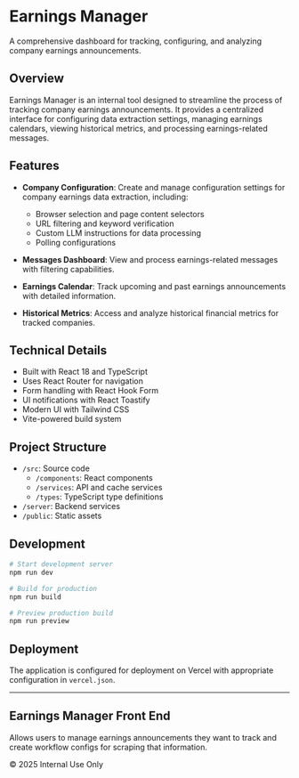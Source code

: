 # Earnings Manager

A comprehensive dashboard for tracking, configuring, and analyzing company earnings announcements.

## Overview

Earnings Manager is an internal tool designed to streamline the process of tracking company earnings announcements. It provides a centralized interface for configuring data extraction settings, managing earnings calendars, viewing historical metrics, and processing earnings-related messages.

## Features

- **Company Configuration**: Create and manage configuration settings for company earnings data extraction, including:
  - Browser selection and page content selectors
  - URL filtering and keyword verification
  - Custom LLM instructions for data processing
  - Polling configurations

- **Messages Dashboard**: View and process earnings-related messages with filtering capabilities.

- **Earnings Calendar**: Track upcoming and past earnings announcements with detailed information.

- **Historical Metrics**: Access and analyze historical financial metrics for tracked companies.

## Technical Details

- Built with React 18 and TypeScript
- Uses React Router for navigation
- Form handling with React Hook Form
- UI notifications with React Toastify
- Modern UI with Tailwind CSS
- Vite-powered build system

## Project Structure

- `/src`: Source code
  - `/components`: React components
  - `/services`: API and cache services
  - `/types`: TypeScript type definitions
- `/server`: Backend services
- `/public`: Static assets

## Development

```bash
# Start development server
npm run dev

# Build for production
npm run build

# Preview production build
npm run preview
```

## Deployment

The application is configured for deployment on Vercel with appropriate configuration in `vercel.json`.

---

## Earnings Manager Front End

Allows users to manage earnings announcements they want to track and create workflow configs for scraping that information.

© 2025 Internal Use Only